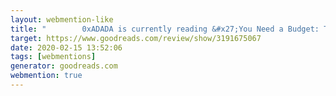 ```yaml
---
layout: webmention-like
title: "        0xADADA is currently reading &#x27;You Need a Budget: The Proven System for Breaking the Paycheck to Paycheck Cycle, Getting Out of Debt, and Living the Life You Want&#x27;      "
target: https://www.goodreads.com/review/show/3191675067
date: 2020-02-15 13:52:06
tags: [webmentions]
generator: goodreads.com
webmention: true
---
```








